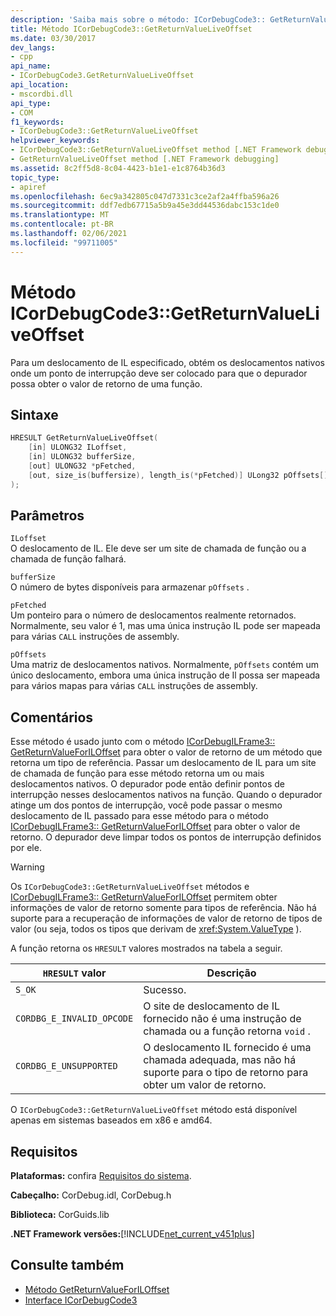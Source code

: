 ```yaml
---
description: 'Saiba mais sobre o método: ICorDebugCode3:: GetReturnValueLiveOffset'
title: Método ICorDebugCode3::GetReturnValueLiveOffset
ms.date: 03/30/2017
dev_langs:
- cpp
api_name:
- ICorDebugCode3.GetReturnValueLiveOffset
api_location:
- mscordbi.dll
api_type:
- COM
f1_keywords:
- ICorDebugCode3::GetReturnValueLiveOffset
helpviewer_keywords:
- ICorDebugCode3::GetReturnValueLiveOffset method [.NET Framework debugging]
- GetReturnValueLiveOffset method [.NET Framework debugging]
ms.assetid: 8c2ff5d8-8c04-4423-b1e1-e1c8764b36d3
topic_type:
- apiref
ms.openlocfilehash: 6ec9a342805c047d7331c3ce2af2a4ffba596a26
ms.sourcegitcommit: ddf7edb67715a5b9a45e3dd44536dabc153c1de0
ms.translationtype: MT
ms.contentlocale: pt-BR
ms.lasthandoff: 02/06/2021
ms.locfileid: "99711005"
---
```

# <a name="icordebugcode3getreturnvalueliveoffset-method"></a>Método ICorDebugCode3::GetReturnValueLiveOffset

Para um deslocamento de IL especificado, obtém os deslocamentos nativos onde um ponto de interrupção deve ser colocado para que o depurador possa obter o valor de retorno de uma função.  
  
## <a name="syntax"></a>Sintaxe  
  
```cpp
HRESULT GetReturnValueLiveOffset(  
    [in] ULONG32 ILoffset,  
    [in] ULONG32 bufferSize,
    [out] ULONG32 *pFetched,
    [out, size_is(buffersize), length_is(*pFetched)] ULong32 pOffsets[]  
);  
```  
  
## <a name="parameters"></a>Parâmetros  

 `ILoffset`  
 O deslocamento de IL. Ele deve ser um site de chamada de função ou a chamada de função falhará.  
  
 `bufferSize`  
 O número de bytes disponíveis para armazenar `pOffsets` .  
  
 `pFetched`  
 Um ponteiro para o número de deslocamentos realmente retornados. Normalmente, seu valor é 1, mas uma única instrução IL pode ser mapeada para várias `CALL` instruções de assembly.  
  
 `pOffsets`  
 Uma matriz de deslocamentos nativos. Normalmente, `pOffsets` contém um único deslocamento, embora uma única instrução de Il possa ser mapeada para vários mapas para várias `CALL` instruções de assembly.  
  
## <a name="remarks"></a>Comentários  

 Esse método é usado junto com o método [ICorDebugILFrame3:: GetReturnValueForILOffset](icordebugilframe3-getreturnvalueforiloffset-method.md) para obter o valor de retorno de um método que retorna um tipo de referência. Passar um deslocamento de IL para um site de chamada de função para esse método retorna um ou mais deslocamentos nativos. O depurador pode então definir pontos de interrupção nesses deslocamentos nativos na função. Quando o depurador atinge um dos pontos de interrupção, você pode passar o mesmo deslocamento de IL passado para esse método para o método [ICorDebugILFrame3:: GetReturnValueForILOffset](icordebugilframe3-getreturnvalueforiloffset-method.md) para obter o valor de retorno. O depurador deve limpar todos os pontos de interrupção definidos por ele.  
  
> [!WARNING]
> Os `ICorDebugCode3::GetReturnValueLiveOffset` métodos e [ICorDebugILFrame3:: GetReturnValueForILOffset](icordebugilframe3-getreturnvalueforiloffset-method.md) permitem obter informações de valor de retorno somente para tipos de referência. Não há suporte para a recuperação de informações de valor de retorno de tipos de valor (ou seja, todos os tipos que derivam de <xref:System.ValueType> ).  
  
 A função retorna os `HRESULT` valores mostrados na tabela a seguir.  
  
|`HRESULT` valor|Descrição|  
|---------------------|-----------------|  
|`S_OK`|Sucesso.|  
|`CORDBG_E_INVALID_OPCODE`|O site de deslocamento de IL fornecido não é uma instrução de chamada ou a função retorna `void` .|  
|`CORDBG_E_UNSUPPORTED`|O deslocamento IL fornecido é uma chamada adequada, mas não há suporte para o tipo de retorno para obter um valor de retorno.|  
  
 O `ICorDebugCode3::GetReturnValueLiveOffset` método está disponível apenas em sistemas baseados em x86 e amd64.  
  
## <a name="requirements"></a>Requisitos  

 **Plataformas:** confira [Requisitos do sistema](../../get-started/system-requirements.md).  
  
 **Cabeçalho:** CorDebug.idl, CorDebug.h  
  
 **Biblioteca:** CorGuids.lib  
  
 **.NET Framework versões:**[!INCLUDE[net_current_v451plus](../../../../includes/net-current-v451plus-md.md)]  
  
## <a name="see-also"></a>Consulte também

- [Método GetReturnValueForILOffset](icordebugilframe3-getreturnvalueforiloffset-method.md)
- [Interface ICorDebugCode3](icordebugcode3-interface.md)
